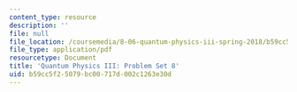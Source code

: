 ```yaml
---
content_type: resource
description: ''
file: null
file_location: /coursemedia/8-06-quantum-physics-iii-spring-2018/b59cc5f25079bc00717d002c1263e30d_MIT8_06S18ps8.pdf
file_type: application/pdf
resourcetype: Document
title: 'Quantum Physics III: Problem Set 8'
uid: b59cc5f2-5079-bc00-717d-002c1263e30d
---
```

